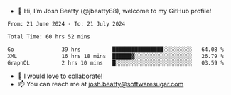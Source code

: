 - 👋 Hi, I’m Josh Beatty (@jbeatty88), welcome to my GitHub profile!

<!--START_SECTION:waka-->

```txt
From: 21 June 2024 - To: 21 July 2024

Total Time: 60 hrs 52 mins

Go               39 hrs          ████████████████░░░░░░░░░   64.08 %
XML              16 hrs 18 mins  ██████▓░░░░░░░░░░░░░░░░░░   26.79 %
GraphQL          2 hrs 10 mins   █░░░░░░░░░░░░░░░░░░░░░░░░   03.59 %
```

<!--END_SECTION:waka-->

- 💞️ I would love to collaborate!
- 📫 You can reach me at josh.beatty@softwaresugar.com

<!---
jbeatty88/jbeatty88 is a ✨ special ✨ repository because its `README.md` (this file) appears on your GitHub profile.
You can click the Preview link to take a look at your changes.
--->
